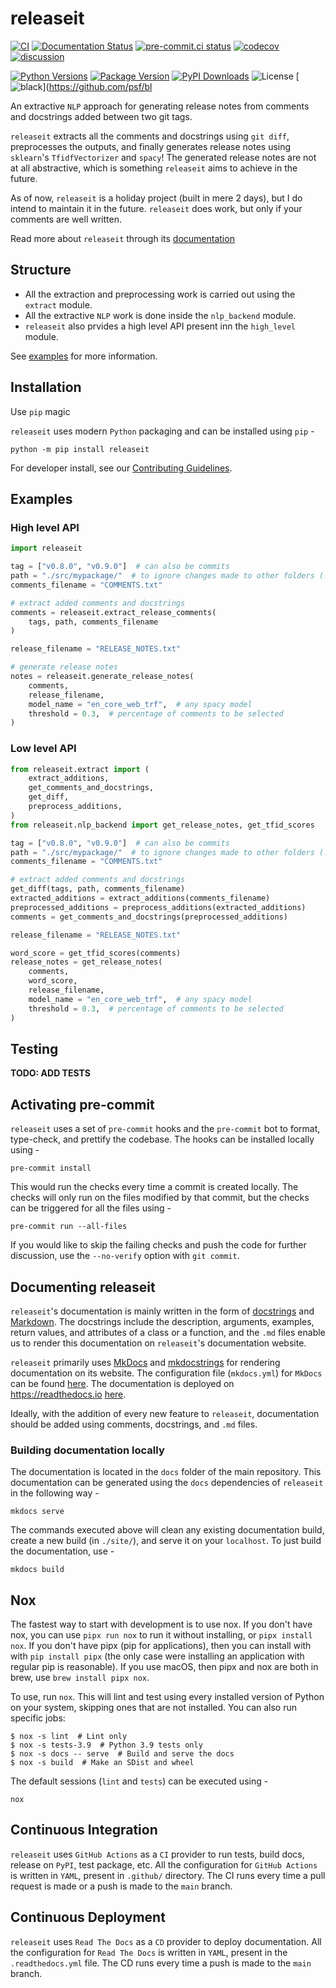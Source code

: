 # releaseit

[![CI](https://github.com/Saransh-cpp/releaseit/actions/workflows/ci.yml/badge.svg)](https://github.com/Saransh-cpp/releaseit/actions/workflows/ci.yml)
[![Documentation Status](https://readthedocs.org/projects/releaseit/badge/?version=latest)](https://releaseit.readthedocs.io/en/latest/?badge=latest)
[![pre-commit.ci status](https://results.pre-commit.ci/badge/github/Saransh-cpp/releaseit/main.svg)](https://results.pre-commit.ci/latest/github/Saransh-cpp/releaseit/main)
[![codecov](https://codecov.io/gh/Saransh-cpp/releaseit/branch/main/graph/badge.svg?token=L6ObHKhaZ7)](https://codecov.io/gh/Saransh-cpp/releaseit)
[![discussion](https://img.shields.io/static/v1?label=Discussions&message=Ask&color=blue&logo=github)](https://github.com/Saransh-cpp/releaseit/discussions)

[![Python Versions](https://img.shields.io/pypi/pyversions/releaseit)](https://pypi.org/project/releaseit/)
[![Package Version](https://badge.fury.io/py/releaseit.svg)](https://pypi.org/project/releaseit/)
[![PyPI Downloads](https://pepy.tech/badge/releaseit)](https://pepy.tech/project/releaseit)
![License](https://img.shields.io/github/license/Saransh-cpp/releaseit?color=blue)
[![black](https://img.shields.io/badge/code%20style-black-000000.svg)](https://github.com/psf/bl

An extractive `NLP` approach for generating release notes from comments and
docstrings added between two git tags.

`releaseit` extracts all the comments and docstrings using `git diff`,
preprocesses the outputs, and finally generates release notes using `sklearn`'s
`TfidfVectorizer` and `spacy`! The generated release notes are not at all
abstractive, which is something `releaseit` aims to achieve in the future.

As of now, `releaseit` is a holiday project (built in mere 2 days), but I do
intend to maintain it in the future. `releaseit` does work, but only if your
comments are well written.

Read more about `releaseit` through its
[documentation](https://releaseit.readthedocs.io)

## Structure

- All the extraction and preprocessing work is carried out using the `extract`
  module.
- All the extractive `NLP` work is done inside the `nlp_backend` module.
- `releaseit` also prvides a high level API present inn the `high_level` module.

See [examples](#Examples) for more information.

## Installation

Use `pip` magic

`releaseit` uses modern `Python` packaging and can be installed using `pip` -

```
python -m pip install releaseit
```

For developer install, see our
[Contributing Guidelines](https://github.com/Saransh-cpp/releaseit/blob/main/releaseit).

## Examples

### High level API

```py
import releaseit

tag = ["v0.8.0", "v0.9.0"]  # can also be commits
path = "./src/mypackage/"  # to ignore changes made to other folders (./github/, docs/, etc) and files
comments_filename = "COMMENTS.txt"

# extract added comments and docstrings
comments = releaseit.extract_release_comments(
    tags, path, comments_filename
)

release_filename = "RELEASE_NOTES.txt"

# generate release notes
notes = releaseit.generate_release_notes(
    comments,
    release_filename,
    model_name = "en_core_web_trf",  # any spacy model
    threshold = 0.3,  # percentage of comments to be selected
)
```

### Low level API

```py
from releaseit.extract import (
    extract_additions,
    get_comments_and_docstrings,
    get_diff,
    preprocess_additions,
)
from releaseit.nlp_backend import get_release_notes, get_tfid_scores

tag = ["v0.8.0", "v0.9.0"]  # can also be commits
path = "./src/mypackage/"  # to ignore changes made to other folders (./github/, docs/, etc) and files
comments_filename = "COMMENTS.txt"

# extract added comments and docstrings
get_diff(tags, path, comments_filename)
extracted_additions = extract_additions(comments_filename)
preprocessed_additions = preprocess_additions(extracted_additions)
comments = get_comments_and_docstrings(preprocessed_additions)

release_filename = "RELEASE_NOTES.txt"

word_score = get_tfid_scores(comments)
release_notes = get_release_notes(
    comments,
    word_score,
    release_filename,
    model_name = "en_core_web_trf",  # any spacy model
    threshold = 0.3,  # percentage of comments to be selected
)
```

## Testing

**TODO: ADD TESTS**

## Activating pre-commit

`releaseit` uses a set of `pre-commit` hooks and the `pre-commit` bot to format,
type-check, and prettify the codebase. The hooks can be installed locally
using -

```
pre-commit install
```

This would run the checks every time a commit is created locally. The checks
will only run on the files modified by that commit, but the checks can be
triggered for all the files using -

```
pre-commit run --all-files
```

If you would like to skip the failing checks and push the code for further
discussion, use the `--no-verify` option with `git commit`.

## Documenting releaseit

`releaseit`'s documentation is mainly written in the form of
[docstrings](https://peps.python.org/pep-0257/) and
[Markdown](https://en.wikipedia.org/wiki/Markdown). The docstrings include the
description, arguments, examples, return values, and attributes of a class or a
function, and the `.md` files enable us to render this documentation on
`releaseit`'s documentation website.

`releaseit` primarily uses [MkDocs](https://www.mkdocs.org/) and
[mkdocstrings](https://mkdocstrings.github.io/) for rendering documentation on
its website. The configuration file (`mkdocs.yml`) for `MkDocs` can be found
[here](https://github.com/Saransh-cpp/releaseit/blob/main/mkdocs.yml). The
documentation is deployed on <https://readthedocs.io>
[here](https://releaseit.readthedocs.io/en/latest/).

Ideally, with the addition of every new feature to `releaseit`, documentation
should be added using comments, docstrings, and `.md` files.

### Building documentation locally

The documentation is located in the `docs` folder of the main repository. This
documentation can be generated using the `docs` dependencies of `releaseit` in
the following way -

```
mkdocs serve
```

The commands executed above will clean any existing documentation build, create
a new build (in `./site/`), and serve it on your `localhost`. To just build the
documentation, use -

```
mkdocs build
```

## Nox

The fastest way to start with development is to use nox. If you don't have nox,
you can use `pipx run nox` to run it without installing, or `pipx install nox`.
If you don't have pipx (pip for applications), then you can install with with
`pip install pipx` (the only case were installing an application with regular
pip is reasonable). If you use macOS, then pipx and nox are both in brew, use
`brew install pipx nox`.

To use, run `nox`. This will lint and test using every installed version of
Python on your system, skipping ones that are not installed. You can also run
specific jobs:

```console
$ nox -s lint  # Lint only
$ nox -s tests-3.9  # Python 3.9 tests only
$ nox -s docs -- serve  # Build and serve the docs
$ nox -s build  # Make an SDist and wheel
```

The default sessions (`lint` and `tests`) can be executed using -

```
nox
```

## Continuous Integration

`releaseit` uses `GitHub Actions` as a `CI` provider to run tests, build docs,
release on `PyPI`, test package, etc. All the configuration for `GitHub Actions`
is written in `YAML`, present in `.github/` directory. The CI runs every time a
pull request is made or a push is made to the `main` branch.

## Continuous Deployment

`releaseit` uses `Read The Docs` as a `CD` provider to deploy documentation. All
the configuration for `Read The Docs` is written in `YAML`, present in the
`.readthedocs.yml` file. The CD runs every time a push is made to the `main`
branch.
